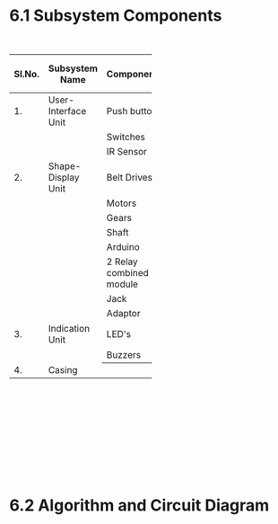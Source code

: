 # 6.1 Subsystem Components




&nbsp;
<table style="width: 50.4464%; height: 747px;" role="table">
<thead>
<tr style="height: 65px;">
<th style="width: 8.08926%; height: 65px;">Sl.No.</th>
<th style="width: 20.0837%; height: 65px;">Subsystem Name</th>
<th style="width: 25.9214%; height: 65px;">Components</th>
<td style="width: 19.2669%; height: 65px;">
<h3><span style="font-size: 14px;">Responsiblities</span></h3>
</td>
</tr>
</thead>
<tbody>
<tr style="height: 48px;">
<td style="width: 8.08926%; height: 48px;">1.</td>
<td style="width: 20.0837%; height: 48px;">User-Interface Unit</td>
<td style="width: 25.9214%; height: 48px;">Push buttons</td>
<td style="width: 19.2669%; height: 48px;"> Annapurna</td>
</tr>
<tr style="height: 24px;">
<td style="width: 8.08926%; height: 24px;"></td>
<td style="width: 20.0837%; height: 24px;"></td>
<td style="width: 25.9214%; height: 24px;">Switches</td>
<td style="width: 19.2669%; height: 24px;"></td>
</tr>
<tr style="height: 24px;">
<td style="width: 8.08926%; height: 24px;"></td>
<td style="width: 20.0837%; height: 24px;"></td>
<td style="width: 25.9214%; height: 24px;">IR Sensor</td>
<td style="width: 19.2669%; height: 24px;"></td>
</tr>
<tr style="height: 48px;">
<td style="width: 8.08926%; height: 48px;">2.</td>
<td style="width: 20.0837%; height: 48px;">Shape-Display Unit</td>
<td style="width: 25.9214%; height: 48px;">Belt Drives</td>
<td style="width: 19.2669%; height: 48px;"> Vighnesh</td>
</tr>
<tr style="height: 24px;">
<td style="width: 8.08926%; height: 24px;"></td>
<td style="width: 20.0837%; height: 24px;"></td>
<td style="width: 25.9214%; height: 24px;">Motors</td>
<td style="width: 19.2669%; height: 24px;"></td>
</tr>
<tr style="height: 24px;">
<td style="width: 8.08926%; height: 24px;"></td>
<td style="width: 20.0837%; height: 24px;"></td>
<td style="width: 25.9214%; height: 24px;">Gears</td>
<td style="width: 19.2669%; height: 24px;"></td>
</tr>
<tr style="height: 24px;">
<td style="width: 8.08926%; height: 24px;"></td>
<td style="width: 20.0837%; height: 24px;"></td>
<td style="width: 25.9214%; height: 24px;">Shaft</td>
<td style="width: 19.2669%; height: 24px;"></td>
</tr>
<tr style="height: 24px;">
<td style="width: 8.08926%; height: 24px;"></td>
<td style="width: 20.0837%; height: 24px;"></td>
<td style="width: 25.9214%; height: 24px;">Arduino</td>
<td style="width: 19.2669%; height: 24px;"></td>
</tr>
<tr style="height: 48px;">
<td style="width: 8.08926%; height: 48px;"></td>
<td style="width: 20.0837%; height: 48px;"></td>
<td style="width: 25.9214%; height: 48px;">2 Relay combined module</td>
<td style="width: 19.2669%; height: 48px;"></td>
</tr>
<tr style="height: 24px;">
<td style="width: 8.08926%; height: 24px;"></td>
<td style="width: 20.0837%; height: 24px;"></td>
<td style="width: 25.9214%; height: 24px;">Jack</td>
<td style="width: 19.2669%; height: 24px;"></td>
</tr>
<tr style="height: 24px;">
<td style="width: 8.08926%; height: 24px;"></td>
<td style="width: 20.0837%; height: 24px;"></td>
<td style="width: 25.9214%; height: 24px;">Adaptor</td>
<td style="width: 19.2669%; height: 24px;"></td>
</tr>
<tr style="height: 48px;">
<td style="width: 8.08926%; height: 48px;">3.</td>
<td style="width: 20.0837%; height: 48px;">Indication Unit</td>
<td style="width: 25.9214%; height: 48px;">LED's</td>
<td style="width: 19.2669%; height: 48px;"> Tejas</td>
</tr>
<tr style="height: 24px;">
<td style="width: 8.08926%; height: 24px;"></td>
<td style="width: 20.0837%; height: 24px;"></td>
<td style="width: 25.9214%; height: 24px;">Buzzers</td>
<td style="width: 19.2669%; height: 24px;"></td>
</tr>
<tr style="height: 24px;">
<td style="width: 8.08926%; height: 24px;">4.</td>
<td style="width: 20.0837%; height: 24px;">Casing</td>
<th style="width: 25.9214%; height: 24px;"></th>
<td style="width: 19.2669%; height: 24px;"> Anushika</td>
</tr>
</tbody>
</table>

# 6.2 Algorithm and Circuit Diagram